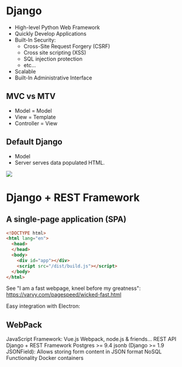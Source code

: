 # Django

- High-level Python Web Framework
- Quickly Develop Applications 
- Built-In Security:
  - Cross-Site Request Forgery (CSRF) 
  - Cross site scripting (XSS)
  - SQL injection protection
  - etc...
- Scalable
- Built-In Administrative Interface

## MVC vs MTV

- Model = Model
- View = Template
- Controller = View

## Default Django

- Model 
- Server serves data populated HTML.

![](https://i.stack.imgur.com/NLlwq.png)


# Django + REST Framework

## A single-page application (SPA)

```html
<!DOCTYPE html>
<html lang="en">
  <head>
  </head>
  <body>
    <div id="app"></div>
    <script src="/dist/build.js"></script>  
  </body>
</html>
```

See "I am a fast webpage, kneel before my greatness": https://varvy.com/pagespeed/wicked-fast.html

Easy integration with Electron: 

## WebPack



JavaScript Framework:
Vue.js
Webpack, node.js & friends…
REST API
Django + REST Framework
Postgres >= 9.4 jsonb (Django >= 1.9 JSONField):
Allows storing form content in JSON format
NoSQL Functionality
Docker containers

